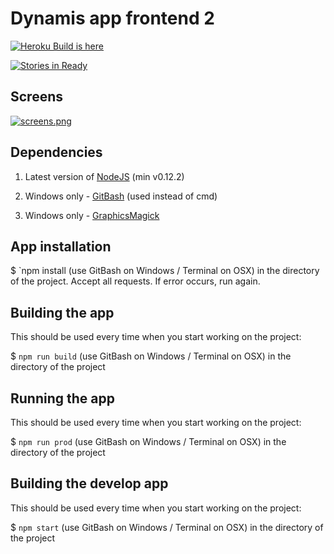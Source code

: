 # Dynamis app frontend 2 

[![Heroku Build is here](https://heroku-badge.herokuapp.com/?app=dynamis-frontend)](https://dynamis-frontend.herokuapp.com)

[![Stories in Ready](https://badge.waffle.io/dynamisdao/frontend2.svg?label=ready&title=Ready)](http://waffle.io/dynamisdao/frontend2)

## Screens

[![screens.png](https://s16.postimg.org/6gow9tctx/screens.png)](https://postimg.org/image/jkugmi4vl/)

## Dependencies

1. Latest version of [NodeJS](http://nodejs.org/) (min v0.12.2)

2. Windows only - [GitBash](http://git-scm.com/downloads) (used instead of cmd)

3. Windows only - [GraphicsMagick](http://sourceforge.net/projects/graphicsmagick/files/graphicsmagick-binaries/1.3.21/)


## App installation

$ `npm install (use GitBash on Windows / Terminal on OSX) in the directory of the project. Accept all requests. If error occurs, run again.


## Building the app

This should be used every time when you start working on the project:

$ `npm run build` (use GitBash on Windows / Terminal on OSX) in the directory of the project


## Running the app

This should be used every time when you start working on the project:

$ `npm run prod` (use GitBash on Windows / Terminal on OSX) in the directory of the project


## Building the develop app 

This should be used every time when you start working on the project:

$ `npm start` (use GitBash on Windows / Terminal on OSX) in the directory of the project
